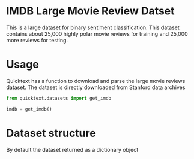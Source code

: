 # IMDB Large Movie Review Datset

This is a large dataset for binary sentiment classification. This dataset contains about 25,000 highly polar movie reviews for training and 25,000 more reviews for testing. 

# Usage 

Quicktext has a function to download and parse the large movie reviews dataset. 
The dataset is directly downloaded from Stanford data archives

```python
from quicktext.datasets import get_imdb

imdb = get_imdb()
```

# Dataset structure

By default the dataset returned as a dictionary object
